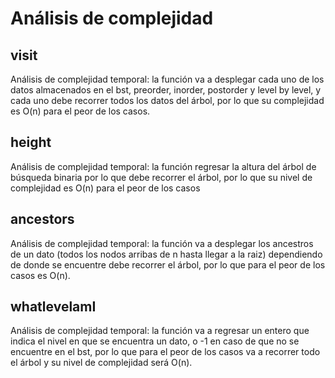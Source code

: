 # Análisis de complejidad

## visit
Análisis de complejidad temporal: la función va a desplegar cada uno de los datos almacenados en el bst, preorder, inorder, postorder y level by level, y cada uno debe recorrer todos los datos del árbol, por lo que su complejidad es O(n) para el peor de los casos.

## height	
Análisis de complejidad temporal: la función regresar la altura del árbol de búsqueda binaria por lo que debe recorrer el árbol, por lo que su nivel de complejidad es O(n) para el peor de los casos

## ancestors
Análisis de complejidad temporal: la función va a desplegar los ancestros de un dato (todos los nodos arribas de n hasta llegar a la raiz) dependiendo de donde se encuentre debe recorrer el árbol, por lo que para el peor de los casos es O(n).

## whatlevelamI
Análisis de complejidad temporal: la función va a regresar un entero que indica el nivel en que se encuentra un dato, o -1 en caso de que no se encuentre en el bst, por lo que para el peor de los casos va a recorrer todo el árbol y su nivel de complejidad será O(n).
